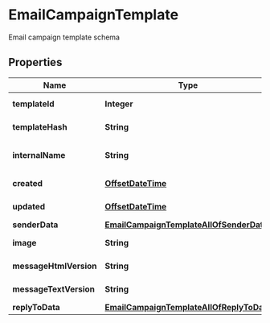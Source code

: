 

# EmailCampaignTemplate

Email campaign template schema
## Properties

Name | Type | Description | Notes
------------ | ------------- | ------------- | -------------
**templateId** | **Integer** |  |  [optional] [readonly]
**templateHash** | **String** |  |  [optional] [readonly]
**internalName** | **String** | Campaign internal name |  [optional]
**created** | [**OffsetDateTime**](OffsetDateTime.md) |  |  [optional] [readonly]
**updated** | [**OffsetDateTime**](OffsetDateTime.md) |  |  [optional] [readonly]
**senderData** | [**EmailCampaignTemplateAllOfSenderData**](EmailCampaignTemplateAllOfSenderData.md) |  |  [optional]
**image** | **String** | Template image |  [optional]
**messageHtmlVersion** | **String** | Html message |  [optional]
**messageTextVersion** | **String** | Text message |  [optional]
**replyToData** | [**EmailCampaignTemplateAllOfReplyToData**](EmailCampaignTemplateAllOfReplyToData.md) |  |  [optional]



